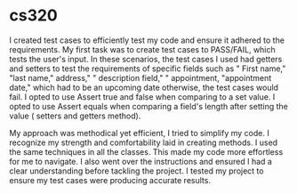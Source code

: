 # cs320
I created test cases to efficiently test my code and ensure it adhered to the requirements. My first task was to create test cases to PASS/FAIL, which tests the user's input. In these scenarios, the test cases I used had getters and setters to test the requirements of specific fields such as " First name," "last name," address," " description field," " appointment, "appointment date," which had to be an upcoming date otherwise, the test cases would fail. 
I opted to use Assert true and false when comparing to a set value. I opted to use Assert equals when comparing a field's length after setting the value ( setters and getters method).

My approach was methodical yet efficient, I tried to simplify my code.  I recognize my strength and comfortability laid in creating methods.  I used the same techniques in all the classes. This made my code more effortless for me to navigate. I also went over the instructions and ensured I had a clear understanding before tackling the project. I tested my project to ensure my test cases were producing accurate results. 
